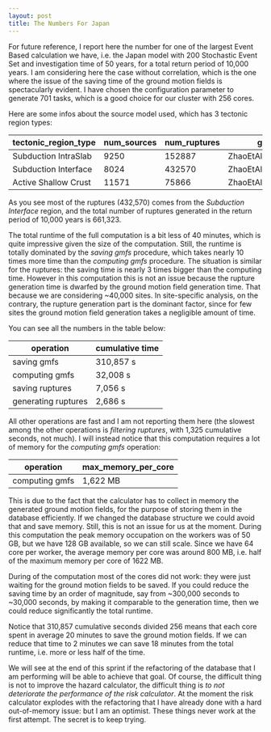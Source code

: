 ```yaml
---
layout: post
title: The Numbers For Japan
---
```


For future reference, I report here the number for one of the largest
Event Based calculation we have, i.e. the Japan model with
200 Stochastic Event Set and investigation time of 50 years,
for a total return period of 10,000 years. I am considering here
the case without correlation, which is the one where the issue
of the saving time of the ground motion fields is spectacularly
evident. I have chosen the configuration parameter to generate
701 tasks, which is a good choice for our cluster with 256 cores.

Here are some infos about the source model used, which has 3 tectonic region
types:

tectonic_region_type | 	num_sources | num_ruptures | gsim
---------------------|--------------|--------------|-------
Subduction IntraSlab | 	9250 | 152887 | ZhaoEtAl2006SSlab
Subduction Interface |  8024 | 432570 | ZhaoEtAl2006SInter
Active Shallow Crust | 11571 |  75866 | ZhaoEtAl2006Asc

As you see most of the ruptures (432,570) comes from the *Subduction Interface*
region, and the total number of ruptures generated in the return period of
10,000 years is 661,323.

The total runtime of the full computation is a bit less of 40 minutes,
which is quite impressive given the size of the computation.
Still, the runtime is totally dominated by the *saving gmfs* procedure,
which takes nearly 10 times more time than the *computing gmfs* procedure.
The situation is similar for the ruptures: the saving time is nearly
3 times bigger than the computing time. However in this computation
this is not an issue because the rupture generation time is dwarfed
by the ground motion field generation time. That because we are
considering ~40,000 sites. In site-specific analysis, on the contrary,
the rupture generation part is the dominant factor, since for few
sites the ground motion field generation takes a negligible amount
of time.

You can see all the numbers in the table below:

operation | cumulative time
----------|----------------
saving gmfs | 310,857 s
computing gmfs | 32,008 s
saving ruptures | 7,056 s
generating ruptures | 2,686 s

All other operations are fast and I am not reporting them here
(the slowest among the other operations is *filtering ruptures*,
with 1,325 cumulative seconds, not much). I will instead notice
that this computation requires a lot of memory for the *computing gmfs*
operation:

operation | max_memory_per_core
---------------|-------------
computing gmfs | 1,622 MB

This is due to the fact that the calculator has to collect in memory
the generated ground motion fields, for the purpose of storing them
in the database efficiently. If we changed the database structure
we could avoid that and save memory. Still, this is not an issue
for us at the moment. During this computation the peak memory
occupation on the workers was of 50 GB, but we have 128 GB
available, so we can still scale. Since we have 64 core per
worker, the average memory per core was around 800 MB, i.e. half
of the maximum memory per core of 1622 MB.

During of the computation most of the cores did not work: they were
just waiting for the ground motion fields to be saved. If you could
reduce the saving time by an order of magnitude, say from ~300,000
seconds to ~30,000 seconds, by making it comparable to the generation
time, then we could reduce significantly the total runtime.

Notice that 310,857 cumulative seconds divided 256 means that each
core spent in average 20 minutes to save the ground motion fields.
If we can reduce that time to 2 minutes we can save 18 minutes
from the total runtime, i.e. more or less half of the time.

We will see at the end of this sprint if the refactoring of the
database that I am performing will be able to achieve that goal.
Of course, the difficult thing is not to improve the hazard
calculator, the difficult thing is *to not deteriorate the performance
of the risk calculator*. At the moment the risk calculator explodes
with the refactoring that I have already done with a hard out-of-memory
issue: but I am an optimist. These things never work at the first attempt.
The secret is to keep trying.
